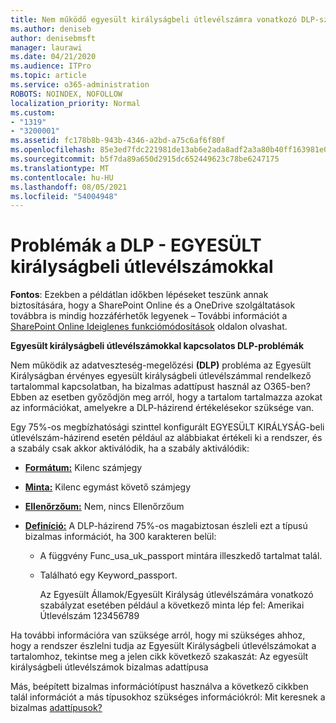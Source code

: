 ```yaml
---
title: Nem működő egyesült királyságbeli útlevélszámra vonatkozó DLP-szabály
ms.author: deniseb
author: denisebmsft
manager: laurawi
ms.date: 04/21/2020
ms.audience: ITPro
ms.topic: article
ms.service: o365-administration
ROBOTS: NOINDEX, NOFOLLOW
localization_priority: Normal
ms.custom:
- "1319"
- "3200001"
ms.assetid: fc178b8b-943b-4346-a2bd-a75c6af6f80f
ms.openlocfilehash: 85e3ed7fdc221981de13ab6e2ada8adf2a3a80b40ff163981e047cc4a02a1514
ms.sourcegitcommit: b5f7da89a650d2915dc652449623c78be6247175
ms.translationtype: MT
ms.contentlocale: hu-HU
ms.lasthandoff: 08/05/2021
ms.locfileid: "54004948"
---
```

# <a name="problems-with-dlp---usuk-passport-numbers"></a>Problémák a DLP - EGYESÜLT királyságbeli útlevélszámokkal

**Fontos**: Ezekben a példátlan időkben lépéseket teszünk annak biztosítására, hogy a SharePoint Online és a OneDrive szolgáltatások továbbra is mindig hozzáférhetők legyenek – További információt a [SharePoint Online Ideiglenes funkciómódosítások](https://aka.ms/ODSPAdjustments) oldalon olvashat.

**Egyesült királyságbeli útlevélszámokkal kapcsolatos DLP-problémák**

Nem működik az adatveszteség-megelőzési **(DLP)** probléma  az Egyesült Királyságban érvényes egyesült királyságbeli útlevélszámmal rendelkező tartalommal kapcsolatban, ha bizalmas adattípust használ az O365-ben? Ebben az esetben győződjön meg arról, hogy a tartalom tartalmazza azokat az információkat, amelyekre a DLP-házirend értékelésekor szüksége van.
  
Egy 75%-os megbízhatósági szinttel konfigurált EGYESÜLT KIRÁLYSÁG-beli útlevélszám-házirend esetén például az alábbiakat értékeli ki a rendszer, és a szabály csak akkor aktiválódik, ha a szabály aktiválódik: 
  
- **[Formátum:](https://docs.microsoft.com/microsoft-365/compliance/sensitive-information-type-entity-definitions#format-77)** Kilenc számjegy

- **[Minta:](https://docs.microsoft.com/microsoft-365/compliance/sensitive-information-type-entity-definitions#pattern-77)** Kilenc egymást követő számjegy

- **[Ellenőrzőum:](https://docs.microsoft.com/microsoft-365/compliance/sensitive-information-type-entity-definitions#checksum-76)** Nem, nincs Ellenőrzőum

- **[Definíció:](https://docs.microsoft.com/microsoft-365/compliance/sensitive-information-type-entity-definitions#definition-77)** A DLP-házirend 75%-os magabiztosan észleli ezt a típusú bizalmas információt, ha 300 karakteren belül:

  - A függvény Func_usa_uk_passport mintára illeszkedő tartalmat talál.

  - Található egy Keyword_passport.

    Az Egyesült Államok/Egyesült Királyság  útlevélszámára vonatkozó szabályzat esetében például a következő minta lép fel: Amerikai Útlevélszám 123456789

Ha további információra van szüksége arról, hogy mi szükséges ahhoz, hogy a rendszer [](https://docs.microsoft.com/microsoft-365/compliance/sensitive-information-type-entity-definitions#us--uk-passport-number) észlelni tudja az Egyesült Királyságbeli útlevélszámokat a tartalomhoz, tekintse meg a jelen cikk következő szakaszát: Az egyesült királyságbeli útlevélszámok bizalmas adattípusa
  
Más, beépített bizalmas információtípust használva a következő cikkben talál információt a más típusokhoz szükséges információkról: Mit keresnek a bizalmas [adattípusok?](https://docs.microsoft.com/microsoft-365/compliance/sensitive-information-type-entity-definitions)
  